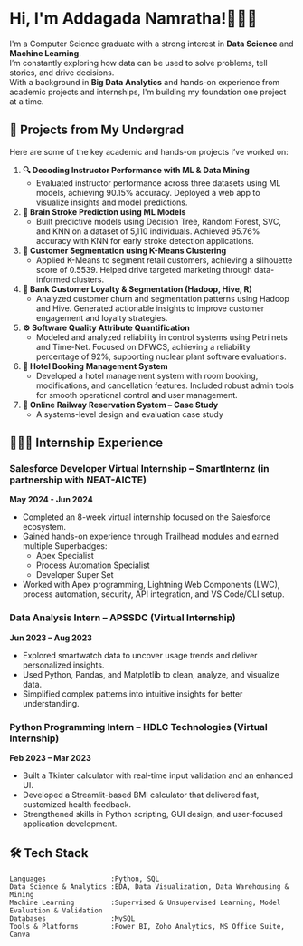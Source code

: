 # Hi, I'm Addagada Namratha!👩🏻‍💻

I'm a Computer Science graduate with a strong interest in **Data Science** and **Machine Learning**.  
I’m constantly exploring how data can be used to solve problems, tell stories, and drive decisions.  
With a background in **Big Data Analytics** and hands-on experience from academic projects and internships, I'm building my foundation one project at a time.

## 🧪 Projects from My Undergrad

Here are some of the key academic and hands-on projects I’ve worked on:
1. **🔍 Decoding Instructor Performance with ML & Data Mining**
   - Evaluated instructor performance across three datasets using ML models, achieving 90.15% accuracy. Deployed a web app to visualize insights and model predictions.
2. **🧠 Brain Stroke Prediction using ML Models**  
   - Built predictive models using Decision Tree, Random Forest, SVC, and KNN on a dataset of 5,110 individuals. Achieved 95.76% accuracy with KNN for early stroke detection applications.
3. **🛒 Customer Segmentation using K-Means Clustering**  
   - Applied K-Means to segment retail customers, achieving a silhouette score of 0.5539. Helped drive targeted marketing through data-informed clusters.
4. **🏦 Bank Customer Loyalty & Segmentation (Hadoop, Hive, R)**  
   - Analyzed customer churn and segmentation patterns using Hadoop and Hive. Generated actionable insights to improve customer engagement and loyalty strategies.
5. **⚙️ Software Quality Attribute Quantification**  
   - Modeled and analyzed reliability in control systems using Petri nets and Time-Net. Focused on DFWCS, achieving a reliability percentage of 92%, supporting nuclear plant software evaluations.
6. **🏨 Hotel Booking Management System**
   - Developed a hotel management system with room booking, modifications, and cancellation features. Included robust admin tools for smooth operational control and user management.
7. **🚉 Online Railway Reservation System – Case Study**  
   - A systems-level design and evaluation case study
   
## 👩🏻‍💻 Internship Experience

### Salesforce Developer Virtual Internship – SmartInternz (in partnership with NEAT-AICTE)
**May 2024 - Jun 2024**
- Completed an 8-week virtual internship focused on the Salesforce ecosystem.  
- Gained hands-on experience through Trailhead modules and earned multiple Superbadges:  
  - Apex Specialist  
  - Process Automation Specialist  
  - Developer Super Set  
- Worked with Apex programming, Lightning Web Components (LWC), process automation, security, API integration, and VS Code/CLI setup.

### Data Analysis Intern – APSSDC (Virtual Internship)
**Jun 2023 – Aug 2023**
- Explored smartwatch data to uncover usage trends and deliver personalized insights.  
- Used Python, Pandas, and Matplotlib to clean, analyze, and visualize data.  
- Simplified complex patterns into intuitive insights for better understanding.

### Python Programming Intern – HDLC Technologies (Virtual Internship)
**Feb 2023 – Mar 2023** 
- Built a Tkinter calculator with real-time input validation and an enhanced UI.  
- Developed a Streamlit-based BMI calculator that delivered fast, customized health feedback.  
- Strengthened skills in Python scripting, GUI design, and user-focused application development.

## 🛠️ Tech Stack

```text
Languages                :Python, SQL                                                        
Data Science & Analytics :EDA, Data Visualization, Data Warehousing & Mining                      
Machine Learning         :Supervised & Unsupervised Learning, Model Evaluation & Validation
Databases                :MySQL         
Tools & Platforms        :Power BI, Zoho Analytics, MS Office Suite, Canva                          
